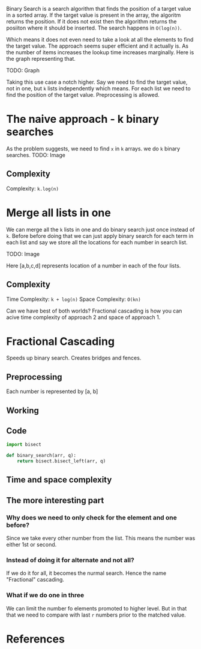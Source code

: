 Binary Search is a search algorithm that finds the position of a target value in a sorted array. If the target value is present in the array, the algoritm returns the position. If it does not exist then the algorithm returns the posiiton where it should be inserted. The search happens in `O(log(n))`.

Which means it does not even need to take a look at all the elements to find the target value. The approach seems super efficient and it actually is. As the number of items increases the lookup time increases marginally. Here is the graph representing that.

TODO: Graph

Taking this use case a notch higher. Say we need to find the target value, not in one, but `k` lists independently which means. For each list we need to find the position of the target value. Preprocessing is allowed.

# The naive approach - k binary searches

As the problem suggests, we need to find `x` in `k` arrays. we do `k` binary searches.
TODO: Image

## Complexity

Complexity: `k.log(n)`

# Merge all lists in one

We can merge all the `k` lists in one and do binary search just once instead of `k`.
Before before doing that we can just apply binary search for each term in each list and say we store
all the locations for each number in search list.

TODO: Image

Here [a,b,c,d] represents location of a number in each of the four lists.

## Complexity

Time Complexity: `k + log(n)`
Space Complexity: `O(kn)`

Can we have best of both worlds? Fractional cascading is how you can acive time complexity of approach 2 and space of approach 1.

# Fractional Cascading

Speeds up binary search.
Creates bridges and fences.

## Preprocessing

Each number is represented by [a, b]

## Working

## Code

```py
import bisect

def binary_search(arr, q):
    return bisect.bisect_left(arr, q)
```

## Time and space complexity

## The more interesting part

### Why does we need to only check for the element and one before?
Since we take every other number from the list. This means the number was either 1st or second.

### Instead of doing it for alternate and not all?
If we do it for all, it becomes the nurmal search. Hence the name "Fractional" cascading.

### What if we do one in three
We can limit the number fo elements promoted to higher level. But in that that we need to compare with last `r` numbers prior to the matched value.

# References
